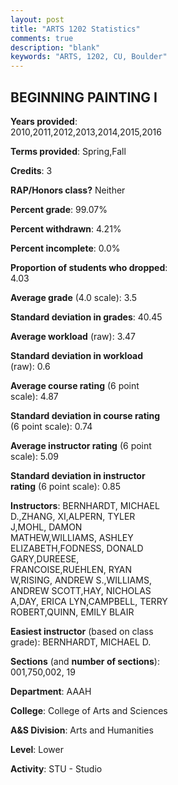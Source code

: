 ```yaml
---
layout: post
title: "ARTS 1202 Statistics"
comments: true
description: "blank"
keywords: "ARTS, 1202, CU, Boulder"
--- 
```

<head>
<script src="https://ajax.googleapis.com/ajax/libs/jquery/2.1.3/jquery.min.js"></script>
<script src="https://dl.dropboxusercontent.com/s/pc42nxpaw1ea4o9/highcharts.js?dl=0"></script>
<!-- <script src="../assets/js/highcharts.js"></script> -->
<style type="text/css">@font-face {
	font-family: "Bebas Neue";
	src: url(https://www.filehosting.org/file/details/544349/BebasNeue%20Regular.otf) format("opentype");
	}
	h1.Bebas { 
		font-family: "Bebas Neue", Verdana, Tahoma;
	}
</style>
</head>
<body>
	<div id="container" style="float: right; width: 45%; height: 88%; margin-left: 2.5%; margin-right: 2.5%;"></div>
	<script language="JavaScript">
		$(document).ready(function() {
		var chart = {type: 'column'};
		var title = {text: 'Grade Distribution'};
		var xAxis = {categories: ['A','B','C','D','F'],crosshair: true};
		var yAxis = {min: 0,title: {text: 'Percentage'}};
		var tooltip = {headerFormat: '<center><b><span style="font-size:20px">{point.key}</span></b></center>',
		               pointFormat: '<td style="padding:0"><b>{point.y:.1f}%</b></td>',
		               footerFormat: '</table>',shared: true,useHTML: true};
		var plotOptions = {column: {pointPadding: 0.0,borderWidth: 0}};  
		var credits = {enabled: false};var series= [{name: 'Percent',data: [64.23,27.31,6.54,1.15,0.77,]}];
		var json = {};
		json.chart = chart;
		json.title = title;
		json.tooltip = tooltip;
		json.xAxis = xAxis;
		json.yAxis = yAxis;  
		json.series = series;
		json.plotOptions = plotOptions;  
		json.credits = credits;
		$('#container').highcharts(json);
	});
	</script>
</body>
			   
## BEGINNING PAINTING I

**Years provided**: 2010,2011,2012,2013,2014,2015,2016

**Terms provided**: Spring,Fall

**Credits**: 3

**RAP/Honors class?** Neither

**Percent grade**: 99.07%

**Percent withdrawn**: 4.21%

**Percent incomplete**: 0.0%

**Proportion of students who dropped**: 4.03

**Average grade** (4.0 scale): 3.5

**Standard deviation in grades**: 40.45

**Average workload** (raw): 3.47

**Standard deviation in workload** (raw): 0.6

**Average course rating** (6 point scale): 4.87

**Standard deviation in course rating** (6 point scale): 0.74

**Average instructor rating** (6 point scale): 5.09

**Standard deviation in instructor rating** (6 point scale): 0.85

**Instructors**: BERNHARDT, MICHAEL D.,ZHANG, XI,ALPERN, TYLER J,MOHL, DAMON MATHEW,WILLIAMS, ASHLEY ELIZABETH,FODNESS, DONALD GARY,DUREESE, FRANCOISE,RUEHLEN, RYAN W,RISING, ANDREW S.,WILLIAMS, ANDREW SCOTT,HAY, NICHOLAS A,DAY, ERICA LYN,CAMPBELL, TERRY ROBERT,QUINN, EMILY BLAIR

**Easiest instructor** (based on class grade): BERNHARDT, MICHAEL D.

**Sections** (and **number of sections**): 001,750,002, 19

**Department**: AAAH

**College**: College of Arts and Sciences

**A&S Division**: Arts and Humanities

**Level**: Lower

**Activity**: STU - Studio